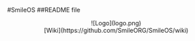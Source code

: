 #SmileOS
##README file
<center>![Logo](logo.png)</center>
<center>[Wiki](https://github.com/SmileORG/SmileOS/wiki)
